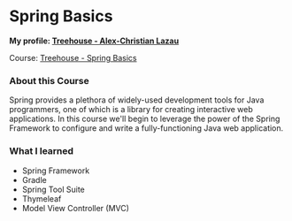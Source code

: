 # Spring Basics

**My profile: [Treehouse - Alex-Christian Lazau](https://teamtreehouse.com/alexchristianlazau)**

Course: [Treehouse - Spring Basics](https://teamtreehouse.com/library/spring-basics)

### About this Course

Spring provides a plethora of widely-used development tools for Java programmers, one of which is a library for creating interactive web applications. In this course we'll begin to leverage the power of the Spring Framework to configure and write a fully-functioning Java web application.

### What I learned

- Spring Framework
- Gradle
- Spring Tool Suite
- Thymeleaf
- Model View Controller (MVC)
